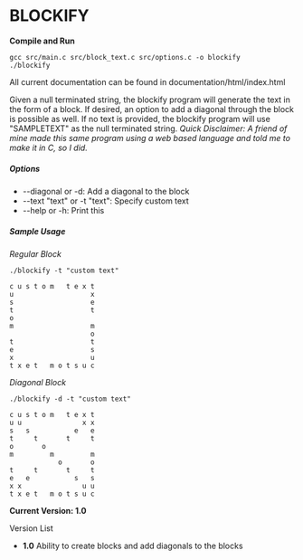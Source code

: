 # BLOCKIFY

**Compile and Run**
```
gcc src/main.c src/block_text.c src/options.c -o blockify
./blockify
```

All current documentation can be found in documentation/html/index.html

Given a null terminated string, the blockify program will generate the text in the form of a block. If desired, an option to add a diagonal through the block is possible as well. If no text is provided, the blockify program will use "SAMPLETEXT" as the null terminated string. *Quick Disclaimer: A friend of mine made this same program using a web based language and told me to make it in C, so I did.*

##### Options
- --diagonal or -d: Add a diagonal to the block
- --text "text" or -t "text": Specify custom text
- --help or -h: Print this

##### Sample Usage

*Regular Block*
```
./blockify -t "custom text"

c u s t o m   t e x t
u                   x
s                   e
t                   t
o
m                   m
                    o
t                   t
e                   s
x                   u
t x e t   m o t s u c
```

*Diagonal Block*
```
./blockify -d -t "custom text"

c u s t o m   t e x t
u u               x x
s   s           e   e
t     t       t     t
o       o
m         m         m
            o       o
t     t       t     t
e   e           s   s
x x               u u
t x e t   m o t s u c
```
**Current Version: 1.0**

Version List
- **1.0** Ability to create blocks and add diagonals to the blocks
